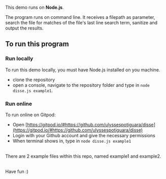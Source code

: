 This demo runs on **Node.js**.

The program runs on command line. It receives a filepath as parameter, search the file for matches of the file's last line search term, sanitize and output the results.

## To run this program

### Run locally
To run this demo locally, you must have Node.js installed on you machine.
- clone the repository
- open a console, navigate to the repository folder and type in `node disse.js example1`.

### Run online
To run online on Gitpod:
- Open [https://gitpod.io/#https://github.com/ulyssespotiguara/disse](https://gitpod.io/#https://github.com/ulyssespotiguara/disse)
- Login with your Github account and give the necessary permissions
- When terminal shows in, type in
`node disse.js example1`

<br>
There are 2 example files within this repo, named example1 and example2.
<br><br>

Have fun :)
